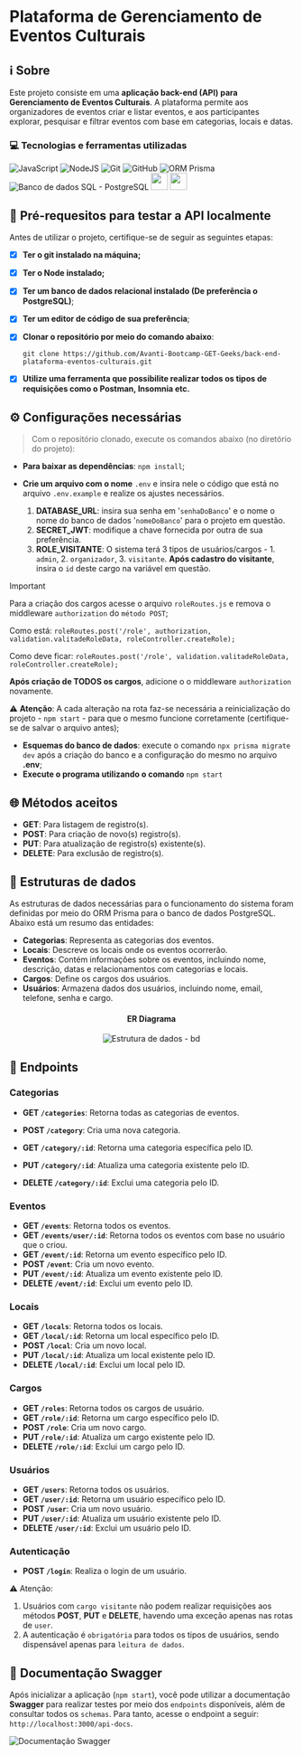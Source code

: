 # Plataforma de Gerenciamento de Eventos Culturais

## ℹ️ Sobre

Este projeto consiste em uma **aplicação back-end (API) para Gerenciamento de Eventos Culturais**. A plataforma permite aos organizadores de eventos criar e listar eventos, e aos participantes explorar, pesquisar e filtrar eventos com base em categorias, locais e datas.

### 💻 Tecnologias e ferramentas utilizadas

![JavaScript](https://img.shields.io/badge/JavaScript-F7DF1E?style=for-the-badge&logo=javascript&logoColor=black)
![NodeJS](https://img.shields.io/badge/Node.js-43853D?style=for-the-badge&logo=node.js&logoColor=white)
![Git](https://img.shields.io/badge/GIT-E44C30?style=for-the-badge&logo=git&logoColor=white)
![GitHub](https://img.shields.io/badge/GitHub-100000?style=for-the-badge&logo=github&logoColor=white)
![ORM Prisma](https://img.shields.io/badge/Prisma-3982CE?style=for-the-badge&logo=Prisma&logoColor=white)
![Banco de dados SQL - PostgreSQL](https://img.shields.io/badge/PostgreSQL-316192?style=for-the-badge&logo=postgresql&logoColor=white)
<img src="https://cdn.jsdelivr.net/gh/devicons/devicon@latest/icons/vscode/vscode-original.svg" width="30" />
<img src="https://cdn.jsdelivr.net/gh/devicons/devicon@latest/icons/insomnia/insomnia-original.svg" width="30" />

## 📝 Pré-requesitos para testar a API localmente

Antes de utilizar o projeto, certifique-se de seguir as seguintes etapas:

- [x] **Ter o git instalado na máquina;**
- [x] **Ter o Node instalado;**
- [x] **Ter um banco de dados relacional instalado (De preferência o PostgreSQL)**;
- [x] **Ter um editor de código de sua preferência**;
- [x] **Clonar o repositório por meio do comando abaixo**:

  ```shell
  git clone https://github.com/Avanti-Bootcamp-GET-Geeks/back-end-plataforma-eventos-culturais.git
  ```

- [x] **Utilize uma ferramenta que possibilite realizar todos os tipos de requisições como o Postman, Insomnia etc.**

## ⚙️ Configurações necessárias

> Com o repositório clonado, execute os comandos abaixo (no diretório do projeto):

- **Para baixar as dependências**: `npm install`;
- **Crie um arquivo com o nome** `.env` e insira nele o código que está no arquivo `.env.example` e realize os ajustes necessários.

  1. **DATABASE_URL**: insira sua senha em '`senhaDoBanco`' e o nome o nome do banco de dados '`nomeDoBanco`' para o projeto em questão.
  1. **SECRET_JWT**: modifique a chave fornecida por outra de sua preferência.
  1. **ROLE_VISITANTE**: O sistema terá 3 tipos de usuários/cargos - 1. `admin`, 2. `organizador`, 3. `visitante`. **Após cadastro do visitante**, insira o `id` deste cargo na variável em questão.

>[!IMPORTANT]
> 
> Para a criação dos cargos acesse o arquivo `roleRoutes.js` e remova o middleware `authorization` do `método POST`;
>
> Como está: `roleRoutes.post('/role', authorization, validation.valitadeRoleData, roleController.createRole);`
>
> Como deve ficar: `roleRoutes.post('/role', validation.valitadeRoleData, roleController.createRole);`
>
> **Após criação de TODOS os cargos**, adicione o o middleware `authorization` novamente.
>
> ⚠️ **Atenção**: A cada alteração na rota faz-se necessária a reinicialização do projeto - `npm start` - para que o mesmo funcione corretamente (certifique-se de salvar o arquivo antes);
>
> 

- **Esquemas do banco de dados**: execute o comando `npx prisma migrate dev` após a criação do banco e a configuração do mesmo no arquivo **.env**;
- **Execute o programa utilizando o comando** `npm start`


## 🌐 Métodos aceitos

- **GET**: Para listagem de registro(s).
- **POST**: Para criação de novo(s) registro(s).
- **PUT**: Para atualização de registro(s) existente(s).
- **DELETE**: Para exclusão de registro(s).

## 🎲 Estruturas de dados

As estruturas de dados necessárias para o funcionamento do sistema foram definidas por meio do ORM Prisma para o banco de dados PostgreSQL. Abaixo está um resumo das entidades:

- **Categorias**: Representa as categorias dos eventos.
- **Locais**: Descreve os locais onde os eventos ocorrerão.
- **Eventos**: Contém informações sobre os eventos, incluindo nome, descrição, datas e relacionamentos com categorias e locais.
- **Cargos**: Define os cargos dos usuários.
- **Usuários**: Armazena dados dos usuários, incluindo nome, email, telefone, senha e cargo.

<div style="text-align: center;">
    <h4>ER Diagrama </h4>
    <img src="./screenshots/estrutura-dados-db.png" alt="Estrutura de dados - bd" title="Estrutura de dados - BD" />
</div>

## 🔗 Endpoints

### Categorias

- **GET `/categories`**: Retorna todas as categorias de eventos.
- **POST `/category`**: Cria uma nova categoria.

- **GET `/category/:id`**: Retorna uma categoria específica pelo ID.
- **PUT `/category/:id`**: Atualiza uma categoria existente pelo ID.
- **DELETE `/category/:id`**: Exclui uma categoria pelo ID.

### Eventos

- **GET `/events`**: Retorna todos os eventos.
- **GET `/events/user/:id`**: Retorna todos os eventos com base no usuário que o criou.
- **GET `/event/:id`**: Retorna um evento específico pelo ID.
- **POST `/event`**: Cria um novo evento.
- **PUT `/event/:id`**: Atualiza um evento existente pelo ID.
- **DELETE `/event/:id`**: Exclui um evento pelo ID.

### Locais

- **GET `/locals`**: Retorna todos os locais.
- **GET `/local/:id`**: Retorna um local específico pelo ID.
- **POST `/local`**: Cria um novo local.
- **PUT `/local/:id`**: Atualiza um local existente pelo ID.
- **DELETE `/local/:id`**: Exclui um local pelo ID.

### Cargos

- **GET `/roles`**: Retorna todos os cargos de usuário.
- **GET `/role/:id`**: Retorna um cargo específico pelo ID.
- **POST `/role`**: Cria um novo cargo.
- **PUT `/role/:id`**: Atualiza um cargo existente pelo ID.
- **DELETE `/role/:id`**: Exclui um cargo pelo ID.

### Usuários

- **GET `/users`**: Retorna todos os usuários.
- **GET `/user/:id`**: Retorna um usuário específico pelo ID.
- **POST `/user`**: Cria um novo usuário.
- **PUT `/user/:id`**: Atualiza um usuário existente pelo ID.
- **DELETE `/user/:id`**: Exclui um usuário pelo ID.

### Autenticação

- **POST `/login`**: Realiza o login de um usuário.

⚠️ Atenção:

1. Usuários com `cargo visitante` não podem realizar requisições aos métodos **POST**, **PUT** e **DELETE**, havendo uma exceção apenas nas rotas de `user`.
2. A autenticação é `obrigatória` para todos os tipos de usuários, sendo dispensável apenas para `leitura de dados`.

## 📖 Documentação Swagger

Após inicializar a aplicação (`npm start`), você pode utilizar a documentação **Swagger** para realizar testes por meio dos `endpoints` disponíveis, além de consultar todos os `schemas`. Para tanto, acesse o endpoint a seguir: `http://localhost:3000/api-docs`.

![Documentação Swagger](./screenshots/doc-swagger.jpg 'Documentação Swagger')